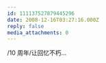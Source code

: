 ```yaml
---
id: 111137527879445296
date: 2008-12-16T03:27:16.000Z
reply: false
media_attachments: 0
---
```


/10 周年/让回忆不朽...

